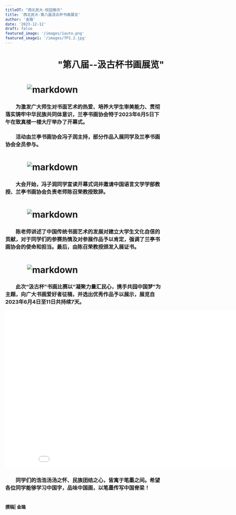 ```yaml
---
titleOT: "西北民大-校园晚讯"
title: '西北民大-第八届汲古杯书画展览'
author: '金璐'
date: '2023-12-12'
draft: false 
featured_image: '/images/1auto.png'
featured_image1: '/images/TP1.2.jpg'
---
```

#   　 　   　　   　 "第八届--汲古杯书画展览"
# 　   　  ![markdown](/images/TP1.jpg)
### 　　为激发广大师生对书面艺术的热爱、培养大学生审美能力、贯彻落实铸牢中华民族共同体意识，兰亭书画协会特于2023年6月5日下午在致真楼一楼大厅举办了开幕式。
### 　　活动由兰亭书画协会冯子润主持，部分作品入展同学及兰亭书画协会全员参与。
#  　 　   ![markdown](/images/TP1.1.jpg)
### 　　大会开始，冯子润同学宣读开幕式词并邀请中国语言文学学部教授、兰亭书画协会负责老师陈召荣教授致辞。
#  　 　   ![markdown](/images/TP1.2.jpg)
### 　　陈老师讲述了中国传统书画艺术的发展对建立大学生文化自信的贡献，对于同学们的参赛热情及对参展作品予以肯定，强调了兰亭书画协会的使命和担当。最后，由陈召荣教授颁发入展证书。
# 　 　    ![markdown](/images/TP1.3.jpg)
### 　　此次“汲古杯”书画比赛以“凝聚力量汇民心，携手共园中国梦”为主题，向广大书画爱好者征稿，并选出优秀作品予以展示，展览自2023年6月4日至11日共持续7天。
<iframe src="//player.bilibili.com/player.html?aid=750034087&bvid=BV1VC4y1M7d1&cid=1374542857&p=1" scrolling="no" border="0" frameborder="no" framespacing="0" allowfullscreen="true"width="900px" height="500px"> </iframe>

### 　　同学们的浩浩汤汤之怀、民族团结之心，皆寓于笔墨之间。希望各位同学能够学习中国字，品味中国画，以笔墨传写中国脊梁！
####  　  　　  　　  　　  　  　　  　  　　  　  　　  　  　　  　  　　  　　  　　  　　  　　  　　  　　  　　 撰稿|   金璐 